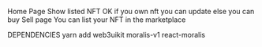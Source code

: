 Home Page
Show listed NFT OK
if you own nft you can update
else you can buy
Sell page
You can list your NFT in the marketplace

DEPENDENCIES
yarn add web3uikit moralis-v1 react-moralis
